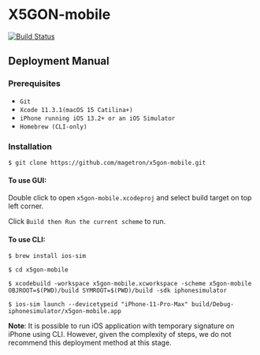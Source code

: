 # X5GON-mobile

[![Build Status](https://travis-ci.com/magetron/X5GON-mobile.svg?token=1egyyzxUBmAzQpnmo8g4&branch=master)](https://travis-ci.com/magetron/X5GON-mobile)

## Deployment Manual

### Prerequisites

* `Git`
* `Xcode 11.3.1(macOS 15 Catilina+)`
* `iPhone running iOS 13.2+ or an iOS Simulator`
* `Homebrew (CLI-only)`

### Installation

`$ git clone https://github.com/magetron/x5gon-mobile.git`

#### To use GUI:

Double click to open `x5gon-mobile.xcodeproj` and select build target on top left corner.

Click `Build then Run the current scheme` to run.

#### To use CLI:

`$ brew install ios-sim`

`$ cd x5gon-mobile`

`$ xcodebuild -workspace x5gon-mobile.xcworkspace -scheme x5gon-mobile OBJROOT=$(PWD)/build SYMROOT=$(PWD)/build -sdk iphonesimulator`

`$ ios-sim launch --devicetypeid "iPhone-11-Pro-Max" build/Debug-iphonesimulator/x5gon-mobile.app`

**Note**: It is possible to run iOS application with temporary signature on iPhone using CLI. However, given the complexity of steps, we do not recommend this deployment method at this stage.



